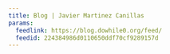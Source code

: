 ```yaml
---
title: Blog | Javier Martinez Canillas
params:
  feedlink: https://blog.dowhile0.org/feed/
  feedid: 224384986d0110650ddf70cf9289157d
---
```

